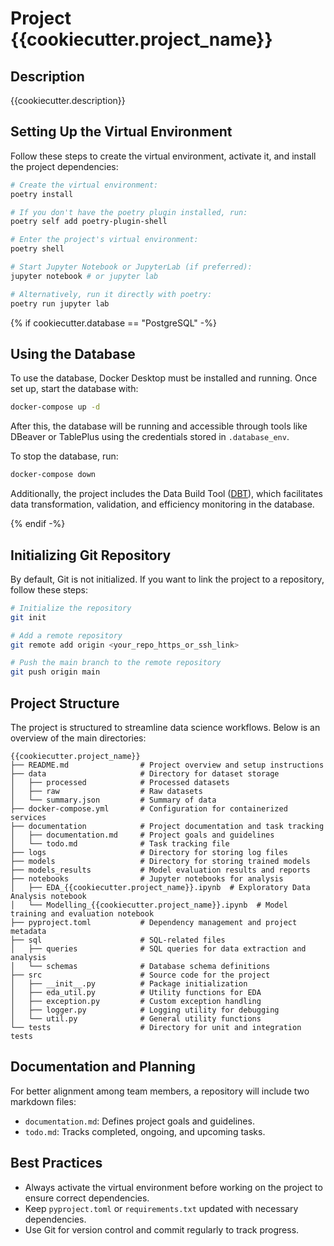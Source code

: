 # Project {{cookiecutter.project_name}}

## Description

{{cookiecutter.description}}

## Setting Up the Virtual Environment

Follow these steps to create the virtual environment, activate it, and install the project dependencies:

```bash
# Create the virtual environment:
poetry install

# If you don't have the poetry plugin installed, run:
poetry self add poetry-plugin-shell

# Enter the project's virtual environment:
poetry shell

# Start Jupyter Notebook or JupyterLab (if preferred):
jupyter notebook # or jupyter lab

# Alternatively, run it directly with poetry:
poetry run jupyter lab
```

{% if cookiecutter.database == "PostgreSQL" -%}

## Using the Database

To use the database, Docker Desktop must be installed and running. Once set up, start the database with:

```bash
docker-compose up -d
```

After this, the database will be running and accessible through tools like DBeaver or TablePlus using the credentials stored in `.database_env`.

To stop the database, run:

```bash
docker-compose down
```

Additionally, the project includes the Data Build Tool ([DBT](https://docs.getdbt.com/docs/introduction)), which facilitates data transformation, validation, and efficiency monitoring in the database.

{% endif -%}

## Initializing Git Repository

By default, Git is not initialized. If you want to link the project to a repository, follow these steps:

```bash
# Initialize the repository
git init

# Add a remote repository
git remote add origin <your_repo_https_or_ssh_link>

# Push the main branch to the remote repository
git push origin main
```

## Project Structure

The project is structured to streamline data science workflows. Below is an overview of the main directories:

```
{{cookiecutter.project_name}}
├── README.md                # Project overview and setup instructions
├── data                     # Directory for dataset storage
│   ├── processed            # Processed datasets
│   ├── raw                  # Raw datasets
│   └── summary.json         # Summary of data
├── docker-compose.yml       # Configuration for containerized services
├── documentation            # Project documentation and task tracking
│   ├── documentation.md     # Project goals and guidelines
│   └── todo.md              # Task tracking file
├── logs                     # Directory for storing log files
├── models                   # Directory for storing trained models
├── models_results           # Model evaluation results and reports
├── notebooks                # Jupyter notebooks for analysis
│   ├── EDA_{{cookiecutter.project_name}}.ipynb  # Exploratory Data Analysis notebook
│   └── Modelling_{{cookiecutter.project_name}}.ipynb  # Model training and evaluation notebook
├── pyproject.toml           # Dependency management and project metadata
├── sql                      # SQL-related files
│   ├── queries              # SQL queries for data extraction and analysis
│   └── schemas              # Database schema definitions
├── src                      # Source code for the project
│   ├── __init__.py          # Package initialization
│   ├── eda_util.py          # Utility functions for EDA
│   ├── exception.py         # Custom exception handling
│   ├── logger.py            # Logging utility for debugging
│   └── util.py              # General utility functions
└── tests                    # Directory for unit and integration tests
```

## Documentation and Planning

For better alignment among team members, a repository will include two markdown files:

- `documentation.md`: Defines project goals and guidelines.
- `todo.md`: Tracks completed, ongoing, and upcoming tasks.

## Best Practices

- Always activate the virtual environment before working on the project to ensure correct dependencies.
- Keep `pyproject.toml` or `requirements.txt` updated with necessary dependencies.
- Use Git for version control and commit regularly to track progress.

